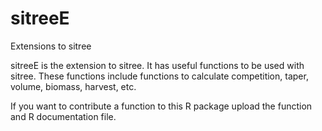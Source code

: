 # sitreeE
Extensions to sitree

sitreeE is the extension to sitree. It has useful functions to be used with sitree. These functions include functions to calculate competition, taper, volume, biomass, harvest, etc.
 
If you want to contribute a function to this R package upload the function and R documentation file. 
